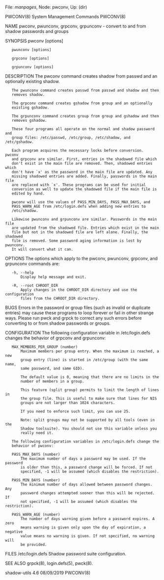 File: *manpages*,  Node: pwconv,  Up: (dir)

PWCONV(8)                 System Management Commands                 PWCONV(8)



NAME
       pwconv, pwunconv, grpconv, grpunconv - convert to and from shadow
       passwords and groups

SYNOPSIS
       pwconv [options]

       pwunconv [options]

       grpconv [options]

       grpunconv [options]

DESCRIPTION
       The pwconv command creates shadow from passwd and an optionally
       existing shadow.

       The pwunconv command creates passwd from passwd and shadow and then
       removes shadow.

       The grpconv command creates gshadow from group and an optionally
       existing gshadow.

       The grpunconv command creates group from group and gshadow and then
       removes gshadow.

       These four programs all operate on the normal and shadow password and
       group files: /etc/passwd, /etc/group, /etc/shadow, and /etc/gshadow.

       Each program acquires the necessary locks before conversion.  pwconv
       and grpconv are similar. First, entries in the shadowed file which
       don't exist in the main file are removed. Then, shadowed entries which
       don't have `x' as the password in the main file are updated. Any
       missing shadowed entries are added. Finally, passwords in the main file
       are replaced with `x'. These programs can be used for initial
       conversion as well to update the shadowed file if the main file is
       edited by hand.

       pwconv will use the values of PASS_MIN_DAYS, PASS_MAX_DAYS, and
       PASS_WARN_AGE from /etc/login.defs when adding new entries to
       /etc/shadow.

       Likewise pwunconv and grpunconv are similar. Passwords in the main file
       are updated from the shadowed file. Entries which exist in the main
       file but not in the shadowed file are left alone. Finally, the shadowed
       file is removed. Some password aging information is lost by pwunconv.
       It will convert what it can.

OPTIONS
       The options which apply to the pwconv, pwunconv, grpconv, and grpunconv
       commands are:

       -h, --help
           Display help message and exit.

       -R, --root CHROOT_DIR
           Apply changes in the CHROOT_DIR directory and use the configuration
           files from the CHROOT_DIR directory.

BUGS
       Errors in the password or group files (such as invalid or duplicate
       entries) may cause these programs to loop forever or fail in other
       strange ways. Please run pwck and grpck to correct any such errors
       before converting to or from shadow passwords or groups.

CONFIGURATION
       The following configuration variable in /etc/login.defs changes the
       behavior of grpconv and grpunconv:

       MAX_MEMBERS_PER_GROUP (number)
           Maximum members per group entry. When the maximum is reached, a new
           group entry (line) is started in /etc/group (with the same name,
           same password, and same GID).

           The default value is 0, meaning that there are no limits in the
           number of members in a group.

           This feature (split group) permits to limit the length of lines in
           the group file. This is useful to make sure that lines for NIS
           groups are not larger than 1024 characters.

           If you need to enforce such limit, you can use 25.

           Note: split groups may not be supported by all tools (even in the
           Shadow toolsuite). You should not use this variable unless you
           really need it.

       The following configuration variables in /etc/login.defs change the
       behavior of pwconv:

       PASS_MAX_DAYS (number)
           The maximum number of days a password may be used. If the password
           is older than this, a password change will be forced. If not
           specified, -1 will be assumed (which disables the restriction).

       PASS_MIN_DAYS (number)
           The minimum number of days allowed between password changes. Any
           password changes attempted sooner than this will be rejected. If
           not specified, -1 will be assumed (which disables the restriction).

       PASS_WARN_AGE (number)
           The number of days warning given before a password expires. A zero
           means warning is given only upon the day of expiration, a negative
           value means no warning is given. If not specified, no warning will
           be provided.

FILES
       /etc/login.defs
           Shadow password suite configuration.

SEE ALSO
       grpck(8), login.defs(5), pwck(8).



shadow-utils 4.6                  08/09/2019                         PWCONV(8)
